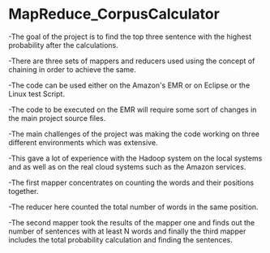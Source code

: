 # MapReduce_CorpusCalculator

-The goal of the project is to find the top three sentence with the highest probability after the calculations.

-There are three sets of mappers and reducers used using the concept of chaining in order to achieve the same. 

-The code can be used either on the Amazon's EMR or on Eclipse or the Linux test Script. 

-The code to be executed on the EMR will require some sort of changes in the main project source files.

-The main challenges of the project was making the code working on three different environments which was extensive. 

-This gave a lot of experience with the Hadoop system on the local systems and as well as on the real cloud systems such as the Amazon services. 

-The first mapper concentrates on counting the words and their positions together. 

-The reducer here counted the total number of words in the same position. 

-The second mapper took the results of the mapper one and finds out the number of sentences with at least N words and finally the third mapper includes the total probability calculation and finding the sentences.
